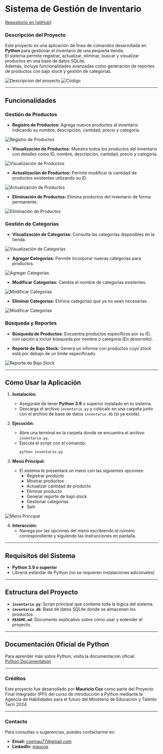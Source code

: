 # **Sistema de Gestión de Inventario**

<a href="https://github.com/coxmau77/inventario_pfi" target="_blank" rel="noopener noreferrer">Repositorio en [gitHub]</a>

### **Descripción del Proyecto**

Este proyecto es una aplicación de línea de comandos desarrollada en **Python** para gestionar el inventario de una pequeña tienda.  
El sistema permite registrar, actualizar, eliminar, buscar y visualizar productos en una base de datos SQLite.  
Además, incluye funcionalidades avanzadas como generación de reportes de productos con bajo stock y gestión de categorías.

![Descripcion del proyecto](./img/Captura%20de%20pantalla%202024-12-17%20143642.png)
![Código](./img/Captura%20de%20pantalla%202024-12-17%20131431.png)

---

## **Funcionalidades**

### **Gestión de Productos**

- **Registro de Productos:** Agrega nuevos productos al inventario indicando su nombre, descripción, cantidad, precio y categoría.

![Registro de Productos](./img/Captura%20de%20pantalla%202024-12-17%20151154.png)

- **Visualización de Productos:** Muestra todos los productos del inventario con detalles como ID, nombre, descripción, cantidad, precio y categoría.

![Visualización de Productos](./img/Captura%20de%20pantalla%202024-12-17%20151725.png)

- **Actualización de Productos:** Permite modificar la cantidad de productos existentes utilizando su ID.

![Actualización de Productos](./img/Captura%20de%20pantalla%202024-12-17%20152154.png)

- **Eliminación de Productos:** Elimina productos del inventario de forma permanente.

![Eliminación de Productos](./img/Captura%20de%20pantalla%202024-12-17%20152646.png)

### **Gestión de Categorías**

- **Visualización de Categorías:** Consulta las categorías disponibles en la tienda.

![Visualización de Categorías](./img/Captura%20de%20pantalla%202024-12-17%20163557.png)

- **Agregar Categorías:** Permite incorporar nuevas categorías para productos.

![Agregar Categorías](./img/Captura%20de%20pantalla%202024-12-17%20163843.png)


- **Modificar Categorías:** Cambia el nombre de categorías existentes.

![Modificar Categorías](./img/Captura%20de%20pantalla%202024-12-17%20164244.png)

- **Eliminar Categorías:** Elimina categorías que ya no sean necesarias.

![Modificar Categorías](./img/Captura%20de%20pantalla%202024-12-17%20164516.png)

### **Búsqueda y Reportes**

- **Búsqueda de Productos:** Encuentra productos específicos por su ID, con opción a incluir búsqueda por nombre o categoría _(En desarrollo)_.

- **Reporte de Bajo Stock:** Genera un informe con productos cuyo stock está por debajo de un límite especificado.

![Reporte de Bajo Stock](./img/Captura%20de%20pantalla%202024-12-17%20165046.png)

---

## **Cómo Usar la Aplicación**

1. **Instalación:**

   - Asegúrate de tener **Python 3.9** o superior instalado en tu sistema.
   - Descarga el archivo `inventario.py` y colócalo en una carpeta junto con el archivo de base de datos `inventario.db` (si ya existe).

2. **Ejecución:**

   - Abre una terminal en la carpeta donde se encuentra el archivo `inventario.py`.
   - Ejecuta el script con el comando:
     ```bash
     python inventario.py
     ```

3. **Menú Principal:**

   - El sistema te presentará un menú con las siguientes opciones:
     - Registrar producto
     - Mostrar productos
     - Actualizar cantidad de producto
     - Eliminar producto
     - Generar reporte de bajo stock
     - Gestionar categorías
     - Salir

![Menú Principal](./img/Captura%20de%20pantalla%202024-12-17%20165750.png)

4. **Interacción:**
   - Navega por las opciones del menú escribiendo el número correspondiente y siguiendo las instrucciones en pantalla.

---

## **Requisitos del Sistema**

- **Python 3.9 o superior**
- Librería estándar de Python (no se requieren instalaciones adicionales)

---

## **Estructura del Proyecto**

- **`inventario.py`**: Script principal que contiene toda la lógica del sistema.
- **`inventario.db`**: Base de datos SQLite donde se almacenan los productos.
- **`README.md`**: Documento explicativo sobre cómo usar y entender el proyecto.

---

## **Documentación Oficial de Python**

Para aprender más sobre Python, visita la documentación oficial:  
[Python Documentation](https://docs.python.org/3/)

---

### **Créditos**

Este proyecto fue desarrollado por **Mauricio Cox** como parte del Proyecto Final Integrador (PFI) del curso de introducción a Python mediante la Agencia de Habilidades para el futuro del Ministerio de Educación y Talento Tech 2024.

---

### **Contacto**

Para consultas o sugerencias, puedes contactarme en:

- **Email:** coxmau77@gmail.com
- **LinkedIn:** [maucox](https://www.linkedin.com/in/coxmau77/)
